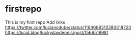 # firstrepo
This is my first repo
Add links
https://twitter.com/lucianodube/status/1164689510380318720
https://lucid.blog/luckydavdennis/post/1566518981
